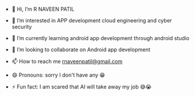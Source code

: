 - 👋 Hi, I’m R NAVEEN PATIL
- 👀 I’m interested in APP development cloud engineering and cyber security 
- 🌱 I’m currently learning android app development through android studio
  
- 💞️ I’m looking to collaborate on Android app development 
- 📫 How to reach me rnaveenpatil@gmail.com
- 😄 Pronouns: sorry I don't have any 😁
- ⚡ Fun fact: I am scared that AI will take away my job 😅😭

<!---
rnaveenpatil/rnaveenpatil is a ✨ special ✨ repository because its `README.md` (this file) appears on your GitHub profile.
You can click the Preview link to take a look at your changes.
--->
